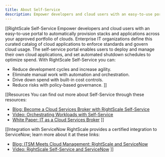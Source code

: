 ```yaml
---
title: About Self-Service
description: Empower developers and cloud users with an easy-to-use portal to automatically provision stacks and applications across your approved portfolio of clouds.
---
```


[[RightScale Self-Service
Empower developers and cloud users with an easy-to-use portal to automatically provision stacks and applications across your approved portfolio of clouds. Enterprise IT organizations define this curated catalog of cloud applications to enforce standards and govern cloud usage. The self-service portal enables users to deploy and manage their own cloud applications, and set automated shutdown schedules to optimize spend. With RightScale Self-Service you can:

* Reduce development cycles and increase agility.
* Eliminate manual work with automation and orchestration.
* Drive down spend with built-in cost controls.
* Reduce risks with policy-based governance.
]]

[[Resources
You can find out more about Self-Service through these resources:
* [Blog: Become a Cloud Services Broker with RightScale Self-Service](http://www.rightscale.com/blog/rightscale-news/become-cloud-services-broker-rightscale-self-service)
* [Video: Orchestrating Workloads with Self-Service](http://www.rightscale.com/webinars/orchestrating-cloud-workloads)
* [White Paper: IT as a Cloud Services Broker](http://www.rightscale.com/lp/it-as-a-cloud-services-broker-white-paper?campaign=77017000000133sj)
]]

[[Integration with ServiceNow
RightScale provides a certified integration to ServiceNow; learn more about it at these links:
* [Blog: ITSM Meets Cloud Management: RightScale and ServiceNow](http://www.rightscale.com/blog/enterprise-cloud-strategies/itsm-meets-cloud-management-rightscale-and-servicenow)
* [Video: RightScale Self-Service and ServiceNow](http://www.rightscale.com/webinars/operate-in-the-cloud)
]]
